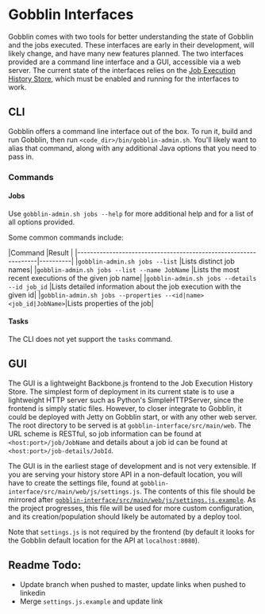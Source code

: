 # Gobblin Interfaces
Gobblin comes with two tools for better understanding the state of
Gobblin and the jobs executed. These interfaces are early in their
development, will likely change, and have many new features planned. The
two interfaces provided are a command line interface and a GUI,
accessible via a web server. The current state of the interfaces relies
on the [Job Execution History
Store](https://github.com/linkedin/gobblin/wiki/Job%20Execution%20History%20Store),
which must be enabled and running for the interfaces to work.

## CLI
Gobblin offers a command line interface out of the box. To run it, build
and run Gobblin, then run `<code_dir>/bin/gobblin-admin.sh`. You'll
likely want to alias that command, along with any additional Java
options that you need to pass in.
### Commands
#### Jobs
Use `gobblin-admin.sh jobs --help` for more additional help and for a
list of all options provided. 

Some common commands include:

|Command
|Result    |
|-----------------------------------------------------------------|----------|
|`gobblin-admin.sh jobs --list`                                   |Lists
distinct job names|
|`gobblin-admin.sh jobs --list --name JobName`                    |Lists
the most recent executions of the given job name|
|`gobblin-admin.sh jobs --details --id job_id`                    |Lists
detailed information about the job execution with the given id|
|`gobblin-admin.sh jobs --properties --<id|name> <job_id|JobName>`|Lists
properties of the job|

#### Tasks
The CLI does not yet support the `tasks` command.

## GUI
The GUI is a lightweight Backbone.js frontend to the Job Execution
History Store. The simplest form of deployment in its current state is
to use a lightweight HTTP server such as Python's SimpleHTTPServer,
since the frontend is simply static files. However, to closer integrate
to Gobblin, it could be deployed with Jetty on Gobblin start, or with
any other web server. The root directory to be served is at
`gobblin-interface/src/main/web`. The URL scheme is RESTful, so job
information can be found at `<host:port>/job/JobName` and details about
a job id can be found at `<host:port>/job-details/JobId`.

The GUI is in the earliest stage of development and is not very
extensible. If you are serving your history store API in a non-default
location, you will have to create the settings file, found at
`gobblin-interface/src/main/web/js/settings.js`. The contents of this
file should be mirrored after
[`gobblin-interface/src/main/web/js/settings.js.example`](https://github.com/linkedin/gobblin/blob/feature/gui/gobblin-interface/src/main/web/js/settings.js.example).
As the project progresses, this file will be used for more custom
configuration, and its creation/population should likely be automated by
a deploy tool.

Note that `settings.js` is not required by the frontend (by default it
looks for the Gobblin default location for the API at `localhost:8080`). 


## Readme Todo:
- Update branch when pushed to master, update links when pushed to
  linkedin
- Merge `settings.js.example` and update link
